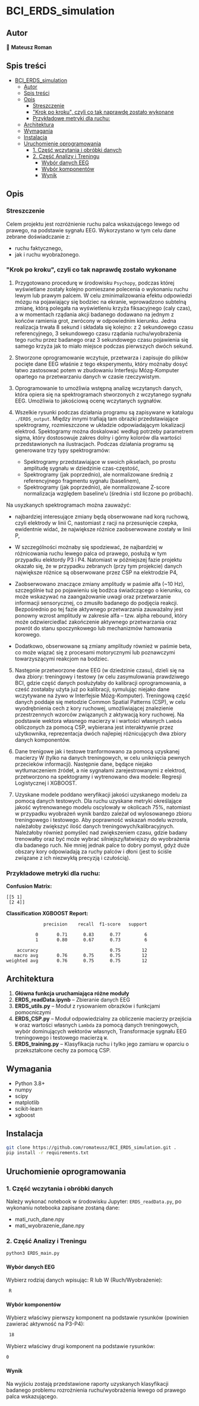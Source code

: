 # BCI_ERDS_simulation

## Autor

👤 **Mateusz Roman**

## Spis treści

- [BCI\_ERDS\_simulation](#bci_erds_simulation)
  - [Autor](#autor)
  - [Spis treści](#spis-treści)
  - [Opis](#opis)
    - [Streszczenie](#streszczenie)
    - ["Krok po kroku", czyli co tak naprawdę zostało wykonane](#krok-po-kroku-czyli-co-tak-naprawdę-zostało-wykonane)
    - [Przykładowe metryki dla ruchu:](#przykładowe-metryki-dla-ruchu)
  - [Architektura](#architektura)
  - [Wymagania](#wymagania)
  - [Instalacja](#instalacja)
  - [Uruchomienie oprogramowania](#uruchomienie-oprogramowania)
    - [1. Część wczytania i obróbki danych](#1-część-wczytania-i-obróbki-danych)
    - [2. Część Analizy i Treningu](#2-część-analizy-i-treningu)
      - [Wybór danych EEG](#wybór-danych-eeg)
      - [Wybór komponentów](#wybór-komponentów)
      - [Wynik](#wynik)

## Opis

### Streszczenie

Celem projektu jest rozróżnienie ruchu palca wskazującego lewego od prawego, na podstawie sygnału EEG. Wykorzystano w tym celu dane zebrane doświadczanie z:

- ruchu faktycznego,
- jak i ruchu wyobrażonego.

### "Krok po kroku", czyli co tak naprawdę zostało wykonane

1. Przygotowano procedurę w środowisku `Psychopy`, podczas której wyświetlane zostały kolejno pomieszane polecenia o wykonaniu ruchu lewym lub prawym palcem. W celu zminimalizowania efektu odpowiedzi mózgu na pojawiający się bodziec na ekranie, wprowadzono subtelną zmianę, którą polegała na wyświetleniu krzyża fiksacyjnego (caly czas), a w momentach rządania akcji badanego dodawano na jednym z końców ramienia grot, zwrócony w odpowiednim kierunku. Jedna realizacja trwała 8 sekund i składała się kolejno: z 2 sekundowego czasu referencyjnego, 3 sekundowego czasu rządania ruchu/wyobrażenia tego ruchu przez badanego oraz 3 sekundowego czasu pojawienia się samego krzyża jak to miało miejsce podczas pierwszych dwóch sekund.

2. Stworzone oprogramowanie wczytuje, przetwarza i zapisuje do plików pocięte dane EEG właśnie z tego eksperymentu, który możnaby dosyć łatwo zastosować potem w zbudowaniu Interfesju Mózg-Komputer opartego na przetwarzaniu danych w czasie rzeczywistym.

3. Oprogramowanie to umożliwia wstępną analizę wczytanych danych, która opiera się na spektrogramach stworzonych z wczytanego sygnału EEG. Umożliwia to jakościową ocenę wczytanych sygnałów.

4. Wszelkie rysunki podczas działania programu są zapisywane w katalogu `./ERDS_output`. Między innymi trafiają tam obrazki przedstawiające spektrogramy, rozmieszczone w układzie odpowiadającym lokalizacji elektrod. Spektogramy można doskalować według potrzeby parametrem sigma, który dostosowuje zakres dolny i górny kolorów dla wartości przedstawionych na ilustracjach. Podczas działania programu są generowane trzy typy spektrogramów:

   - Spektrogramy przedstawiające w swoich pikselach, po prostu amplitudę sygnału w dziedzinie czas-częstość,
   - Spektrogramy (jak poprzednio), ale normalizowane średnią z referencyjnego fragmentu sygnału (baselinem),
   - Spektrogramy (jak poprzednio), ale normalizowane Z-score normalizacja względem baseline’u (średnia i std liczone po próbach).

Na usyzkanych spektrogramach można zauważyć:

  - najbardziej interesujące zmiany będą obserwowane nad korą ruchową, czyli elektrody w linii C, nastomiast z racji na przesunięcie czepka, ewidentnie widać, że największe różnice zaobserwowane zostały w linii P,
  
  - W szczególności możnaby się spodziewać, że najbardziej w różnicowania ruchu lewego palca od prawego, posłużą w tym przypadku elektordy P3 i P4. Natomiast w późniejszej fazie projektu okazało się, że w przypadku zebranych (przy tym projekcie) danych największe różnice są obserwowane przez CSP na elektrodzie P4,
  
  - Zaobserwowano znaczące zmiany amplitudy w paśmie alfa (~10 Hz), szczególnie tuż po pojawieniu się bodźca świadczącego o kierunku, co może wskazywać na zaangażowanie uwagi oraz przetwarzanie informacji sensorycznej, co zmusiło badanego do podjęcia reakcji. Bezpośrednio po tej fazie aktywnego przetwarzania zauważalny jest ponowny wzrost amplitudy w zakresie alfa – tzw. alpha rebound, który może odzwierciedlać zakończenie aktywnego przetwarzania oraz powrót do stanu spoczynkowego lub mechanizmów hamowania korowego.

  - Dodatkowo, obserwowane są zmiany amplitudy również w paśmie beta, co może wiązać się z procesami motorycznymi lub poznawczymi towarzyszącymi reakcjom na bodziec.

5. Następnie przetworzone dane EEG (w dziedzinie czasu), dzieli się na dwa zbiory: treningowy i testowy (w celu zasymulowania prawdziwego BCI, gdzie część danych posłużyłaby do kalibracji oprogramowania, a cześć zostałaby użyta już po kalibracji, symulując niejako dane wczytywane na żywo w Interfejsie Mózg-Komputer). Treningową część danych poddaje się metodzie Common Spatial Patterns (CSP), w celu wyodrębnienia cech z kory ruchowej, umożliwiającej znalezienie przestrzennych wzorców związanych z aktywacją kory ruchowej. Na podstawie wektora własnego macierzy `W` i wartości własnych `Lambda` obliczonych za pomocą CSP, wybierana jest interaktywnie przez użytkownika, reprezentacja dwóch najlepiej różnicujących dwa zbiory danych komponentów.

6. Dane trenigowe jak i testowe tranformowano za pomocą uzyskanej macierzy W (tylko na danych treningowych, w celu uniknięcia pewnych przecieków informacji). Następnie dane, będące niejako wytłumaczeniem źródeł, a nie sygnałami zarejestrowanymi z elektrod, przetworzono na spektogramy i wytrenowano dwa modele: Regresji Logistycznej i XGBOOST.

7. Uzyskane modele poddano weryfikacji  jakości uzyskanego modelu za pomocą danych testowych. Dla ruchu uzyskane metryki określające jakość wytrenowanego modelu oscylowały w okolicach 75%, natomiast w przypadku wyobrażeń  wynik bardzo zależał od wylosowanego zbioru treningowego i testowego. Aby poprawność wskazań modelu wzrosła, należałoby zwiększyć ilość danych treningowych/kalibracyjnych. Należałoby również pomyśleć nad zwiększeniem czasu, gdzie badany trenowałby oraz być może wybrać silniejszy/łatwiejszy do wyobrażenia dla badanego ruch. Nie mniej jednak palce to dobry pomysł, gdyż duże obszary kory odpowiadają za ruchy palców i dłoni (jest to ściśle związane z ich niezwykłą precyzją i czułością).

### Przykładowe metryki dla ruchu:

**Confusion Matrix:**

```
[[5 1]
 [2 4]]
```

**Classification XGBOOST Report:**

```
              precision    recall  f1-score   support

           0       0.71      0.83      0.77         6
           1       0.80      0.67      0.73         6

    accuracy                           0.75        12
   macro avg       0.76      0.75      0.75        12
weighted avg       0.76      0.75      0.75        12
```

## Architektura

1. **Główna funkcja uruchamiająca różne moduły**
2. **ERDS_readData.ipynb** – Zbieranie danych EEG
3. **ERDS_utils.py** – Moduł z rysowaniem obrazków i funkcjami pomocniczymi
4. **ERDS_CSP.py** – Moduł odpowiedzialny za obliczenie macierzy przejścia `W` oraz wartości własnych `Lambda` za pomocą danych treningowych, wybór dominujących wektorów własnych, Transformacje sygnału EEG treningowego i testowego macierzą `W`.
5. **ERDS_training.py** – Klasyfikacja ruchu i tylko jego zamiaru w oparciu o przekształcone cechy za pomocą CSP.

## Wymagania

- Python 3.8+
- numpy
- scipy
- matplotlib
- scikit-learn
- xgboost

## Instalacja

```bash
git clone https://github.com/romateusz/BCI_ERDS_simulation.git .
pip install -r requirements.txt

```

## Uruchomienie oprogramowania

### 1. Część wczytania i obróbki danych

Należy wykonać notebook w środowisku Jupyter: `ERDS_readData.py`, po wykonaniu notebooka zapisane zostaną dane:

- mati_ruch_dane.npy
- mati_wyobrazenie_dane.npy

### 2. Część Analizy i Treningu

```bash
python3 ERDS_main.py 
```

#### Wybór danych EEG

Wybierz rodziaj danych wpisując: R lub W (Ruch/Wyobrażenie):

```bash
 R
 ```

#### Wybór komponentów

Wybierz właściwy pierwszy komponent na podstawie rysunków (powinien zawierać aktywność na P3-P4):

```bash
 18 
 ```

Wybierz właściwy drugi komponent na podstawie rysunków:

```bash
0
```

#### Wynik

Na wyjściu zostają przedstawione raporty uzyskanych klasyfikacji badanego problemu rozrożnienia ruchu/wyobrażenia lewego od prawego palca wskazującego.